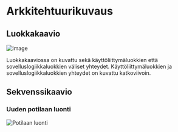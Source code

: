 # Arkkitehtuurikuvaus

## Luokkakaavio

![image](https://user-images.githubusercontent.com/55651379/115962831-d02e4b80-a525-11eb-838d-d63f65260dd4.png)

Luokkakaaviossa on kuvattu sekä käyttöliittymäluokkien että sovelluslogiikkaluokkien väliset yhteydet. Käyttöliittymäluokkien ja sovelluslogiikkaluokkien yhteydet on kuvattu katkoviivoin.

## Sekvenssikaavio

### Uuden potilaan luonti 

![Potilaan luonti](https://user-images.githubusercontent.com/55651379/115962971-682c3500-a526-11eb-90c7-4c313d11e4fd.png)

